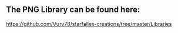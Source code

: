 ## The PNG Library can be found here:
https://github.com/Vurv78/starfallex-creations/tree/master/Libraries